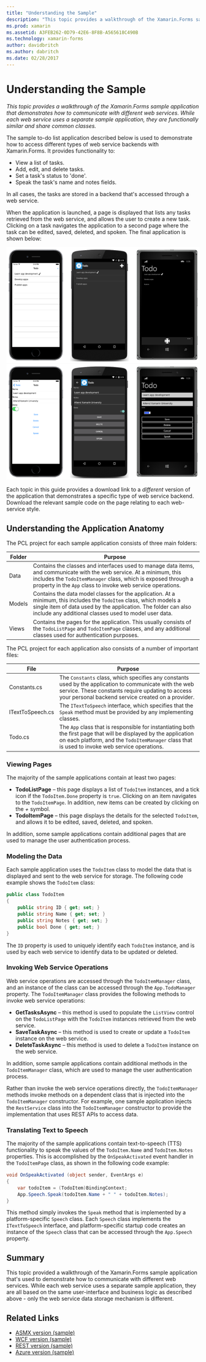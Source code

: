 ```yaml
---
title: "Understanding the Sample"
description: "This topic provides a walkthrough of the Xamarin.Forms sample application that demonstrates how to communicate with different web services. While each web service uses a separate sample application, they are functionally similar and share common classes."
ms.prod: xamarin
ms.assetid: A3FEB262-0D79-42E6-8F8B-A565618C490B
ms.technology: xamarin-forms
author: davidbritch
ms.author: dabritch
ms.date: 02/28/2017
---
```


# Understanding the Sample

_This topic provides a walkthrough of the Xamarin.Forms sample application that demonstrates how to communicate with different web services. While each web service uses a separate sample application, they are functionally similar and share common classes._

The sample to-do list application described below is used to demonstrate how to access different types of web service backends with Xamarin.Forms. It provides functionality to:

- View a list of tasks.
- Add, edit, and delete tasks.
- Set a task's status to 'done'.
- Speak the task's name and notes fields.

In all cases, the tasks are stored in a backend that's accessed through a web service.

When the application is launched, a page is displayed that lists any tasks retrieved from the web service, and allows the user to create a new task. Clicking on a task navigates the application to a second page where the task can be edited, saved, deleted, and spoken. The final application is shown below:

![](walkthrough-images/app-example-1.png "Todo application - first page")
![](walkthrough-images/app-example-2.png "Todo application - second page")

Each topic in this guide provides a download link to a *different* version of the
application that demonstrates a specific type of web service backend. Download
the relevant sample code on the page relating to each web-service style.

## Understanding the Application Anatomy

The PCL project for each sample application consists of three main folders:

|Folder|Purpose|
|--- |--- |
|Data|Contains the classes and interfaces used to manage data items, and communicate with the web service. At a minimum, this includes the `TodoItemManager` class, which is exposed through a property in the `App` class to invoke web service operations.|
|Models|Contains the data model classes for the application. At a minimum, this includes the `TodoItem` class, which models a single item of data used by the application. The folder can also include any additional classes used to model user data.|
|Views|Contains the pages for the application. This usually consists of the `TodoListPage` and `TodoItemPage` classes, and any additional classes used for authentication purposes.|

The PCL project for each application also consists of a number of important files:

|File|Purpose|
|--- |--- |
|Constants.cs|The `Constants` class, which specifies any constants used by the application to communicate with the web service. These constants require updating to access your personal backend service created on a provider.|
|ITextToSpeech.cs|The `ITextToSpeech` interface, which specifies that the `Speak` method must be provided by any implementing classes.|
|Todo.cs|The `App` class that is responsible for instantiating both the first page that will be displayed by the application on each platform, and the `TodoItemManager` class that is used to invoke web service operations.|

### Viewing Pages

The majority of the sample applications contain at least two pages:

- **TodoListPage** – this page displays a list of `TodoItem` instances, and a tick icon if the `TodoItem.Done` property is `true`. Clicking on an item navigates to the `TodoItemPage`. In addition, new items can be created by clicking on the *+* symbol.
- **TodoItemPage** – this page displays the details for the selected `TodoItem`, and allows it to be edited, saved, deleted, and spoken.

In addition, some sample applications contain additional pages that are used to manage the user authentication process.

### Modeling the Data

Each sample application uses the `TodoItem` class to model the data that is displayed and sent to the web service for storage. The following code example shows the `TodoItem` class:

```csharp
public class TodoItem
{
    public string ID { get; set; }
    public string Name { get; set; }
    public string Notes { get; set; }
    public bool Done { get; set; }
}
```

The `ID` property is used to uniquely identify each `TodoItem` instance, and is used by each web service to identify data to be updated or deleted.

### Invoking Web Service Operations

Web service operations are accessed through the `TodoItemManager` class, and an instance of the class can be accessed through the `App.TodoManager` property. The `TodoItemManager` class provides the following methods to invoke web service operations:

- **GetTasksAsync** – this method is used to populate the `ListView` control on the `TodoListPage` with the `TodoItem` instances retrieved from the web service.
- **SaveTaskAsync** – this method is used to create or update a `TodoItem` instance on the web service.
- **DeleteTaskAsync** – this method is used to delete a `TodoItem` instance on the web service.

In addition, some sample applications contain additional methods in the `TodoItemManager` class, which are used to manage the user authentication process.

Rather than invoke the web service operations directly, the `TodoItemManager` methods invoke methods on a dependent class that is injected into the `TodoItemManager` constructor. For example, one sample application injects the `RestService` class into the `TodoItemManager` constructor to provide the implementation that uses REST APIs to access data.

### Translating Text to Speech

The majority of the sample applications contain text-to-speech (TTS) functionality to speak the values of the `TodoItem.Name` and `TodoItem.Notes` properties. This is accomplished by the `OnSpeakActivated` event handler in the `TodoItemPage` class, as shown in the following code example:

```csharp
void OnSpeakActivated (object sender, EventArgs e)
{
    var todoItem = (TodoItem)BindingContext;
    App.Speech.Speak(todoItem.Name + " " + todoItem.Notes);
}
```

This method simply invokes the `Speak` method that is implemented by a platform-specific `Speech` class. Each `Speech` class implements the `ITextToSpeech` interface, and platform-specific startup code creates an instance of the `Speech` class that can be accessed through the `App.Speech` property.

## Summary

This topic provided a walkthrough of the Xamarin.Forms sample application that's used to demonstrate how to communicate with different web services. While each web service uses a separate sample application, they are all based on the same user-interface and business logic as described above - only the web service data storage mechanism is different.


## Related Links

- [ASMX version (sample)](https://developer.xamarin.com/samples/xamarin-forms/WebServices/TodoASMX)
- [WCF version (sample)](https://developer.xamarin.com/samples/xamarin-forms/WebServices/TodoWCF)
- [REST version (sample)](https://developer.xamarin.com/samples/xamarin-forms/WebServices/TodoREST)
- [Azure version (sample)](https://developer.xamarin.com/samples/xamarin-forms/WebServices/TodoAzure)
